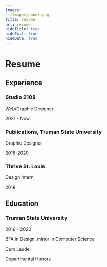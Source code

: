 ```yaml
---
images:
- /images/about.png
title: resume
url: resume
hideTitle: true
hideExif: true
hideDate: true
---
```


# Resume 

## Experience

### Studio 2108
Web/Graphic Designer

2021 - Now

### Publications, Truman State University
Graphic Designer

2018-2020

### Thrive St. Louis
Design Intern

2018


## Education

### Truman State University
2016 - 2020

BFA in Design, minor in Computer Science

Cum Laude

Departmental Honors

